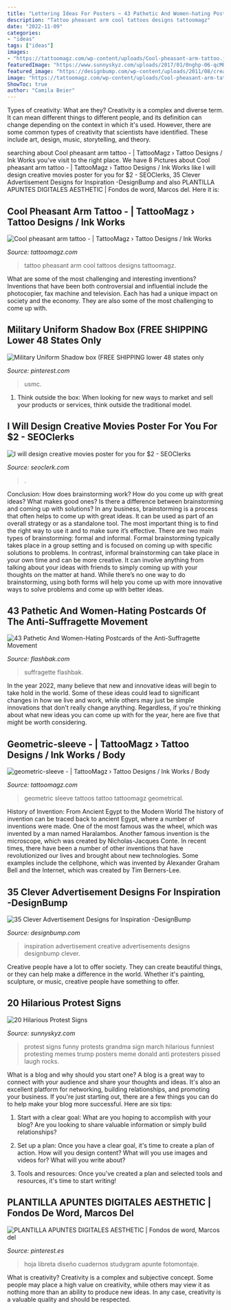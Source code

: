 ```yaml
---
title: "Lettering Ideas For Posters ~ 43 Pathetic And Women-hating Postcards Of The Anti-suffragette Movement"
description: "Tattoo pheasant arm cool tattoos designs tattoomagz"
date: "2022-11-09"
categories:
- "ideas"
tags: ["ideas"]
images:
- "https://tattoomagz.com/wp-content/uploads/Cool-pheasant-arm-tattoo.jpg"
featuredImage: "https://www.sunnyskyz.com/uploads/2017/01/0nghp-06-qcMOyBj.jpg"
featured_image: "https://designbump.com/wp-content/uploads/2011/08/creative-advertisements-028.jpg"
image: "https://tattoomagz.com/wp-content/uploads/Cool-pheasant-arm-tattoo.jpg"
ShowToc: true
author: "Camila Beier"
---
```



Types of creativity: What are they?
Creativity is a complex and diverse term. It can mean different things to different people, and its definition can change depending on the context in which it's used. However, there are some common types of creativity that scientists have identified. These include art, design, music, storytelling, and
theory.

	

		
searching about Cool pheasant arm tattoo - | TattooMagz › Tattoo Designs / Ink Works you've visit to the right place. We have 8 Pictures about Cool pheasant arm tattoo - | TattooMagz › Tattoo Designs / Ink Works like I will design creative movies poster for you for $2 - SEOClerks, 35 Clever Advertisement Designs for Inspiration -DesignBump and also PLANTILLA APUNTES DIGITALES AESTHETIC | Fondos de word, Marcos del. Here it is:
		
    
## Cool Pheasant Arm Tattoo - | TattooMagz › Tattoo Designs / Ink Works

<img loading=lazy src="https://tattoomagz.com/wp-content/uploads/Cool-pheasant-arm-tattoo.jpg" onerror="this.onerror=null;this.src='https://tse1.mm.bing.net/th?id=OIP.2A_ihcSvVKLy1VLILYJjHQHaJ4&amp;pid=15.1';" alt="Cool pheasant arm tattoo - | TattooMagz › Tattoo Designs / Ink Works">

_Source: tattoomagz.com_

>tattoo pheasant arm cool tattoos designs tattoomagz. 

	

What are some of the most challenging and interesting inventions?
Inventions that have been both controversial and influential include the photocopier, fax machine and television. Each has had a unique impact on society and the economy. They are also some of the most challenging to come up with.

    
## Military Uniform Shadow Box (FREE SHIPPING Lower 48 States Only

<img loading=lazy src="https://i.pinimg.com/736x/7d/1c/86/7d1c86bcc5c332291dc6f8f547e7cc2f.jpg" onerror="this.onerror=null;this.src='https://tse3.mm.bing.net/th?id=OIP.CMVKUHrtrvaCGq6RHtAkvQHaJ3&amp;pid=15.1';" alt="Military Uniform Shadow box (FREE SHIPPING lower 48 states only">

_Source: pinterest.com_

>usmc. 

	

1. Think outside the box: When looking for new ways to market and sell your products or services, think outside the traditional model.

    
## I Will Design Creative Movies Poster For You For $2 - SEOClerks

<img loading=lazy src="https://www.seoclerk.com/pics/000/957/898/510d23424f9c8cd7c77002e21eff747a.jpg" onerror="this.onerror=null;this.src='https://tse3.mm.bing.net/th?id=OIP.UQ0jQk-cjNfHcALiHv90egHaKe&amp;pid=15.1';" alt="I will design creative movies poster for you for $2 - SEOClerks">

_Source: seoclerk.com_

>. 

	

Conclusion: How does brainstorming work? How do you come up with great ideas? What makes good ones? Is there a difference between brainstorming and coming up with solutions?
In any business, brainstorming is a process that often helps to come up with great ideas. It can be used as part of an overall strategy or as a standalone tool. The most important thing is to find the right way to use it and to make sure it’s effective. There are two main types of brainstorming: formal and informal. Formal brainstorming typically takes place in a group setting and is focused on coming up with specific solutions to problems. In contrast, informal brainstorming can take place in your own time and can be more creative. It can involve anything from talking about your ideas with friends to simply coming up with your thoughts on the matter at hand. While there’s no one way to do brainstorming, using both forms will help you come up with more innovative ways to solve problems and come up with better ideas.

    
## 43 Pathetic And Women-Hating Postcards Of The Anti-Suffragette Movement

<img loading=lazy src="https://flashbak.com/wp-content/uploads/2012/12/sufragettepostcards-35.jpg" onerror="this.onerror=null;this.src='https://tse2.mm.bing.net/th?id=OIP.LprrpcnPd8tTyRJbTlS__QHaLQ&amp;pid=15.1';" alt="43 Pathetic And Women-Hating Postcards of the Anti-Suffragette Movement">

_Source: flashbak.com_

>suffragette flashbak. 

	

In the year 2022, many believe that new and innovative ideas will begin to take hold in the world. Some of these ideas could lead to significant changes in how we live and work, while others may just be simple innovations that don't really change anything. Regardless, if you're thinking about what new ideas you can come up with for the year, here are five that might be worth considering.

    
## Geometric-sleeve - | TattooMagz › Tattoo Designs / Ink Works / Body

<img loading=lazy src="https://tattoomagz.com/wp-content/uploads/2014/05/geometric-sleeve.jpg" onerror="this.onerror=null;this.src='https://tse3.mm.bing.net/th?id=OIP.7is0Vm4wcmBCnfVxZLsLyQHaJ4&amp;pid=15.1';" alt="geometric-sleeve - | TattooMagz › Tattoo Designs / Ink Works / Body">

_Source: tattoomagz.com_

>geometric sleeve tattoos tattoo tattoomagz geometrical. 

	

History of Invention: From Ancient Egypt to the Modern World
The history of invention can be traced back to ancient Egypt, where a number of inventions were made. One of the most famous was the wheel, which was invented by a man named Haralambos. Another famous invention is the microscope, which was created by Nicholas-Jacques Conte. In recent times, there have been a number of other inventions that have revolutionized our lives and brought about new technologies. Some examples include the cellphone, which was invented by Alexander Graham Bell and the Internet, which was created by Tim Berners-Lee.

    
## 35 Clever Advertisement Designs For Inspiration -DesignBump

<img loading=lazy src="https://designbump.com/wp-content/uploads/2011/08/creative-advertisements-028.jpg" onerror="this.onerror=null;this.src='https://tse3.mm.bing.net/th?id=OIP.UKykzpKmeGV3pKJdZ4uA6AHaEk&amp;pid=15.1';" alt="35 Clever Advertisement Designs for Inspiration -DesignBump">

_Source: designbump.com_

>inspiration advertisement creative advertisements designs designbump clever. 

	

Creative people have a lot to offer society. They can create beautiful things, or they can help make a difference in the world. Whether it's painting, sculpture, or music, creative people have something to offer.

    
## 20 Hilarious Protest Signs

<img loading=lazy src="https://www.sunnyskyz.com/uploads/2017/01/0nghp-06-qcMOyBj.jpg" onerror="this.onerror=null;this.src='https://tse2.mm.bing.net/th?id=OIP.PLN6CRKV9o_3Ms2LApMANAHaJ4&amp;pid=15.1';" alt="20 Hilarious Protest Signs">

_Source: sunnyskyz.com_

>protest signs funny protests grandma sign march hilarious funniest protesting memes trump posters meme donald anti protesters pissed laugh rocks. 

	

What is a blog and why should you start one?
A blog is a great way to connect with your audience and share your thoughts and ideas. It's also an excellent platform for networking, building relationships, and promoting your business. If you're just starting out, there are a few things you can do to help make your blog more successful. Here are six tips:
1. Start with a clear goal: What are you hoping to accomplish with your blog? Are you looking to share valuable information or simply build relationships?

2. Set up a plan: Once you have a clear goal, it's time to create a plan of action. How will you design content? What will you use images and videos for? What will you write about?

3. Tools and resources: Once you've created a plan and selected tools and resources, it's time to start writing!

    
## PLANTILLA APUNTES DIGITALES AESTHETIC | Fondos De Word, Marcos Del

<img loading=lazy src="https://i.pinimg.com/736x/95/b3/40/95b34010aca2f48365a6d102d7a7f488.jpg" onerror="this.onerror=null;this.src='https://tse3.mm.bing.net/th?id=OIP.nyL1mLXPu7wyRiEM-KTrmAHaJ4&amp;pid=15.1';" alt="PLANTILLA APUNTES DIGITALES AESTHETIC | Fondos de word, Marcos del">

_Source: pinterest.es_

>hoja libreta diseño cuadernos studygram apunte fotomontaje. 

	

What is creativity?
Creativity is a complex and subjective concept. Some people may place a high value on creativity, while others may view it as nothing more than an ability to produce new ideas. In any case, creativity is a valuable quality and should be respected.

